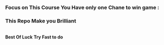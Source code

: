 <h3>Focus on This Course You Have only one Chane to win game :</h3>
<h3>This Repo Make you Brilliant</h3>
<br>
<b>Best Of Luck</b>
<b>Try Fast to do</b>
